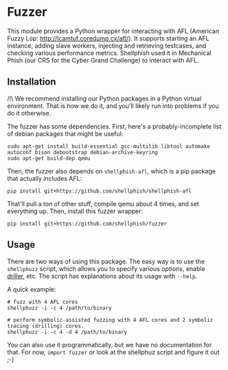 # Fuzzer

This module provides a Python wrapper for interacting with AFL (American Fuzzy Lop: http://lcamtuf.coredump.cx/afl/).
It supports starting an AFL instance, adding slave workers, injecting and retrieving testcases, and checking various performance metrics.
Shellphish used it in Mechanical Phish (our CRS for the Cyber Grand Challenge) to interact with AFL.

## Installation

/!\ We recommend installing our Python packages in a Python virtual environment. That is how we do it, and you'll likely run into problems if you do it otherwise.

The fuzzer has some dependencies.
First, here's a probably-incomplete list of debian packages that might be useful:

    sudo apt-get install build-essential gcc-multilib libtool automake autoconf bison debootstrap debian-archive-keyring
    sudo apt-get build-dep qemu

Then, the fuzzer also depends on `shellphish-afl`, which is a pip package that actually includes AFL:

    pip install git+https://github.com/shellphish/shellphish-afl
    
That'll pull a ton of other stuff, compile qemu about 4 times, and set everything up.
Then, install this fuzzer wrapper:

    pip install git+https://github.com/shellphish/fuzzer

## Usage

There are two ways of using this package.
The easy way is to use the `shellphuzz` script, which allows you to specify various options, enable [driller](https://www.internetsociety.org/sites/default/files/blogs-media/driller-augmenting-fuzzing-through-selective-symbolic-execution.pdf), etc.
The script has explanations about its usage with `--help`.

A quick example:

```
# fuzz with 4 AFL cores
shellphuzz -i -c 4 /path/to/binary

# perform symbolic-assisted fuzzing with 4 AFL cores and 2 symbolic tracing (drilling) cores.
shellphuzz -i -c 4 -d 4 /path/to/binary
```

You can also use it programmatically, but we have no documentation for that.
For now, `import fuzzer` or look at the shellphuz script and figure it out ;-)
